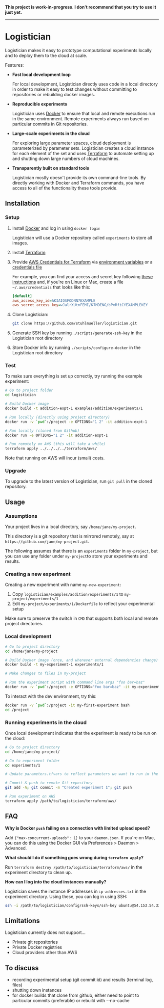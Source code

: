 **This project is work-in-progress. I don't recommend that you try to use it just yet.**

----

# Logistician

Logistician makes it easy to prototype computational experiments locally and to deploy them to the cloud at scale. 

Features:

- **Fast local development loop** 

    For local development, Logistician directly uses code in a local directory in order to make it easy to test changes without committing to repositories or rebuilding docker images.
    
- **Reproducible experiments**

    Logistician uses [Docker](https://www.docker.com/community-edition) to ensure that local and remote executions run in the same environment. Remote experiments always run based on particular commits in Git repositories.
    
- **Large-scale experiments in the cloud**

    For exploring large parameter spaces, cloud deployment is parameterized by parameter sets. Logistician creates a cloud instance for each element of the set and uses [Terraform](https://www.terraform.io/) to automate setting up and shutting down large numbers of cloud machines.

- **Transparently built on standard tools**

    Logistician mostly doesn't provide its own command-line tools. By directly working with Docker and Terraform commands, you have access to all of the functionality these tools provide.

## Installation

### Setup

1. Install [Docker](https://www.docker.com/community-edition) and log in using `docker login`

    Logistician will use a Docker repository called `experiments` to store all images.

2. Install [Terraform](https://www.terraform.io/)

3. Provide [AWS Credentials for Terraform](https://www.terraform.io/docs/providers/aws/) via [environment variables](https://docs.aws.amazon.com/cli/latest/userguide/cli-chap-getting-started.html#cli-environment) or a [credentials file](https://docs.aws.amazon.com/cli/latest/userguide/cli-chap-getting-started.html#cli-config-files)

    For example, you can find your access and secret key following [these instructions](https://docs.aws.amazon.com/general/latest/gr/managing-aws-access-keys.html) and, if you're on Linux or Mac, create a file `~/.aws/credentials` that looks like this:
    
    ```ini
    [default]
    aws_access_key_id=AKIAIOSFODNN7EXAMPLE
    aws_secret_access_key=wJalrXUtnFEMI/K7MDENG/bPxRfiCYEXAMPLEKEY
    ```

4. Clone Logistician: 

    ```sh
    git clone https://github.com/stuhlmueller/logistician.git
    ```

5. Generate SSH key by running `./scripts/generate-ssh-key` in the Logistician root directory

6. Store Docker info by running `./scripts/configure-docker` in the Logistician root directory


### Test

To make sure everything is set up correctly, try running the example experiment:

```sh
# Go to project folder
cd logistician

# Build Docker image
docker build -t addition-expt-1 examples/addition/experiments/1

# Run locally (directly using project directory)
docker run -v `pwd`:/project -e OPTIONS="1 2" -it addition-expt-1

# Run locally (cloned from Github)
docker run -e OPTIONS="1 2" -it addition-expt-1

# Run remotely on AWS (this will take a while)
terraform apply ../../../../terraform/aws/
```

Note that running on AWS will incur (small) costs.

### Upgrade

To upgrade to the latest version of Logistician, run `git pull` in the cloned repository.

## Usage

### Assumptions

Your project lives in a local directory, say `/home/jane/my-project`.

This directory is a git repository that is mirrored remotely, say at `https://github.com/jane/my-project.git`.

The following assumes that there is an `experiments` folder in `my-project`, but you can use any folder under `my-project`to store your experiments and results.

### Creating a new experiment

Creating a new experiment with name `my-new-experiment`:

1. Copy `logistician/examples/addition/experiments/1` to `my-project/experiments/1`
2. Edit `my-project/experiments/1/Dockerfile` to reflect your experimental setup

Make sure to preserve the switch in `CMD` that supports both local and remote project directories.

### Local development

```sh
# Go to project directory
cd /home/jane/my-project

# Build Docker image (once, and whenever external dependencies change)
docker build -t my-experiment-1 experiments/1

# Make changes to files in my-project

# Run the experiment script with command line args "foo bar=baz"
docker run -v `pwd`:/project -e OPTIONS="foo bar=baz" -it my-experiment-1
```

To interact with the dev environment, try this:

```sh
docker run -v `pwd`:/project -it my-first-experiment bash
cd /project
```

### Running experiments in the cloud

Once local development indicates that the experiment is ready to be run on the cloud:

```sh
# Go to project directory
cd /home/jane/my-project/

# Go to experiment folder
cd experiments/1

# Update parameters.tfvars to reflect parameters we want to run in the cloud

# Commit & push to remote Git repository
git add -A; git commit -m "Created experiment 1"; git push

# Run experiment on AWS
terraform apply /path/to/logistician/terraform/aws/
```

## FAQ

**Why is Docker `push` failing on a connection with limited upload speed?**

Add `{"max-concurrent-uploads": 1}` to your `daemon.json`. If you're on Mac, you can do this using the Docker GUI via Preferences > Daemon > Advanced.

**What should I do if something goes wrong during `terraform apply`?**

Run `terraform destroy /path/to/logistician/terraform/aws/` in the experiment directory to clean up.

**How can I log into the cloud instances manually?**

Logistician saves the instance IP addresses in `ip-addresses.txt` in the experiment directory. Using these, you can log in using SSH:
    
```sh
ssh -i /path/to/logistician/config/ssh-keys/ssh-key ubuntu@54.153.54.33
```

## Limitations

Logistician currently does not support...

- Private git repositories
- Private Docker registries
- Cloud providers other than AWS

## To discuss

- recording experimental setup (git commit id) and results (terminal log, files)
- shutting down instances
- for docker builds that clone from github, either need to point to particular commits (preferable) or rebuild with --no-cache